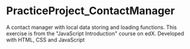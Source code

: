 # PracticeProject_ContactManager
A contact manager with local data storing and loading functions. This exercise is from the "JavaScript Introduction" course on edX. Developed with HTML, CSS and JavaScript
